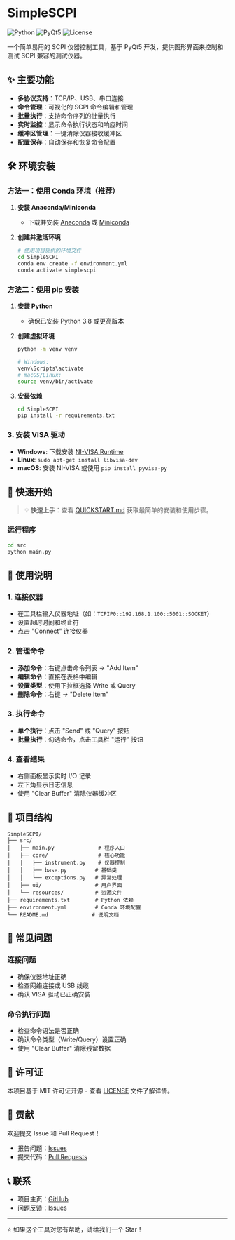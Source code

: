 # SimpleSCPI

![Python](https://img.shields.io/badge/python-3.8+-blue.svg)
![PyQt5](https://img.shields.io/badge/PyQt5-5.15+-green.svg)
![License](https://img.shields.io/badge/license-MIT-blue.svg)

一个简单易用的 SCPI 仪器控制工具，基于 PyQt5 开发，提供图形界面来控制和测试 SCPI 兼容的测试仪器。

## ✨ 主要功能

- **多协议支持**：TCP/IP、USB、串口连接
- **命令管理**：可视化的 SCPI 命令编辑和管理
- **批量执行**：支持命令序列的批量执行
- **实时监控**：显示命令执行状态和响应时间
- **缓冲区管理**：一键清除仪器接收缓冲区
- **配置保存**：自动保存和恢复命令配置

## 🛠️ 环境安装

### 方法一：使用 Conda 环境（推荐）

1. **安装 Anaconda/Miniconda**
   - 下载并安装 [Anaconda](https://www.anaconda.com/products/distribution) 或 [Miniconda](https://docs.conda.io/en/latest/miniconda.html)

2. **创建并激活环境**
   ```bash
   # 使用项目提供的环境文件
   cd SimpleSCPI
   conda env create -f environment.yml
   conda activate simplescpi
   ```

### 方法二：使用 pip 安装

1. **安装 Python**
   - 确保已安装 Python 3.8 或更高版本

2. **创建虚拟环境**
   ```bash
   python -m venv venv
   
   # Windows:
   venv\Scripts\activate
   # macOS/Linux:
   source venv/bin/activate
   ```

3. **安装依赖**
   ```bash
   cd SimpleSCPI
   pip install -r requirements.txt
   ```

### 3. 安装 VISA 驱动

- **Windows**: 下载安装 [NI-VISA Runtime](https://www.ni.com/zh-cn/support/downloads/drivers/download.ni-visa.html)
- **Linux**: `sudo apt-get install libvisa-dev`
- **macOS**: 安装 NI-VISA 或使用 `pip install pyvisa-py`

## 🚀 快速开始

> 💡 **快速上手**：查看 [QUICKSTART.md](QUICKSTART.md) 获取最简单的安装和使用步骤。

### 运行程序

```bash
cd src
python main.py
```

## 📖 使用说明

### 1. 连接仪器
- 在工具栏输入仪器地址（如：`TCPIP0::192.168.1.100::5001::SOCKET`）
- 设置超时时间和终止符
- 点击 "Connect" 连接仪器

### 2. 管理命令
- **添加命令**：右键点击命令列表 → "Add Item"
- **编辑命令**：直接在表格中编辑
- **设置类型**：使用下拉框选择 Write 或 Query
- **删除命令**：右键 → "Delete Item"

### 3. 执行命令
- **单个执行**：点击 "Send" 或 "Query" 按钮
- **批量执行**：勾选命令，点击工具栏 "运行" 按钮

### 4. 查看结果
- 右侧面板显示实时 I/O 记录
- 左下角显示日志信息
- 使用 "Clear Buffer" 清除仪器缓冲区

## 📁 项目结构

```
SimpleSCPI/
├── src/
│   ├── main.py              # 程序入口
│   ├── core/                # 核心功能
│   │   ├── instrument.py    # 仪器控制
│   │   ├── base.py         # 基础类
│   │   └── exceptions.py   # 异常处理
│   ├── ui/                 # 用户界面
│   └── resources/          # 资源文件
├── requirements.txt        # Python 依赖
├── environment.yml         # Conda 环境配置
└── README.md              # 说明文档
```

## 🐛 常见问题

### 连接问题
- 确保仪器地址正确
- 检查网络连接或 USB 线缆
- 确认 VISA 驱动已正确安装

### 命令执行问题
- 检查命令语法是否正确
- 确认命令类型（Write/Query）设置正确
- 使用 "Clear Buffer" 清除残留数据

## 📄 许可证

本项目基于 MIT 许可证开源 - 查看 [LICENSE](LICENSE) 文件了解详情。

## 🤝 贡献

欢迎提交 Issue 和 Pull Request！

- 报告问题：[Issues](../../issues)
- 提交代码：[Pull Requests](../../pulls)

## 📞 联系

- 项目主页：[GitHub](https://github.com/yourusername/SimpleSCPI)
- 问题反馈：[Issues](../../issues)

---

⭐ 如果这个工具对您有帮助，请给我们一个 Star！ 